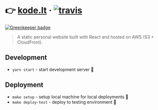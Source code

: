 # :point_right: [kode.lt](https://kode.lt/) &middot; [![travis](https://travis-ci.org/buz-zard/kode.lt.svg?branch=master)](https://travis-ci.org/tanhauhau/awesome-project)

[![Greenkeeper badge](https://badges.greenkeeper.io/buz-zard/kode.lt.svg)](https://greenkeeper.io/)

> A static personal website built with React and hosted on AWS (S3 +
> CloudFront).

## Development

* `yarn start` - start development server :construction:

## Deployment

* `make setup` - setup local machine for local deployments :wrench:
* `make deploy-test` - deploy to testing environment :rocket:
